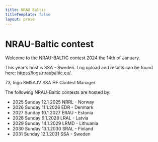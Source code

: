 ```yaml
---
title: NRAU Baltic
titleTemplate: false
layout: prose
---
```


<script setup>
	// import Home from '.vitepress/theme/Home.vue'
</script>

<!-- <Home /> -->

# NRAU-Baltic contest

Welcome to the NRAU-BALTIC contest 2024 the 14th of January.

This year's host is SSA - Sweden. Log upload and results can be found here: https://logs.nraubaltic.eu/.

73, Ingo SM5AJV SSA HF Contest Manager

The following NRAU-Baltic contests are hosted by:

- 2025 Sunday 12.1 2025 NRRL - Norway
- 2026 Sunday 11.1.2026 EDR - Denmark
- 2027 Sunday 10.1.2027 ERAU - Estonia
- 2028 Sunday 9.1.2028 LRAL - Latvia
- 2029 Sunday 14.1.2029 LRMD - Lithuania
- 2030 Sunday 13.1.2030 SRAL - Finland
- 2031 Sunday 12.1.2031 SSA - Sweden
